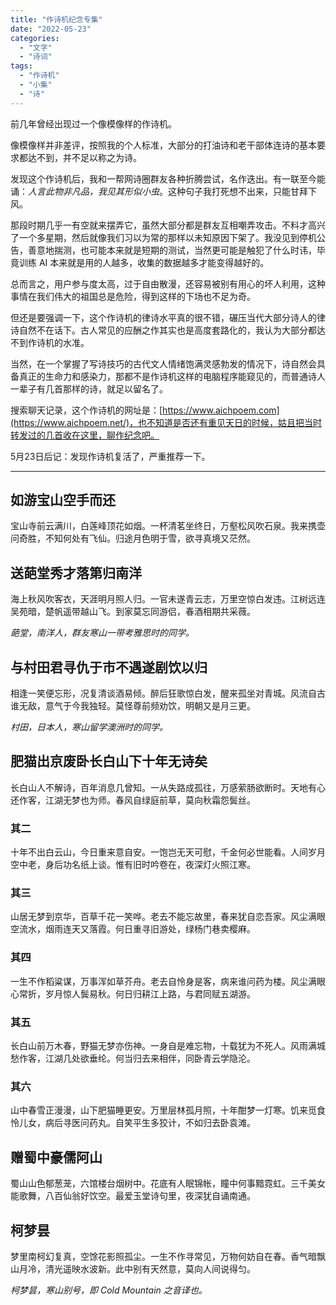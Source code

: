 ```yaml
---
title: "作诗机纪念专集"
date: "2022-05-23"
categories: 
  - "文字"
  - "诗词"
tags: 
  - "作诗机"
  - "小集"
  - "诗"
---
```


<div class="foreword">

前几年曾经出现过一个像模像样的作诗机。

像模像样并非差评，按照我的个人标准，大部分的打油诗和老干部体连诗的基本要求都达不到，并不足以称之为诗。

发现这个作诗机后，我和一帮网诗圈群友各种折腾尝试，名作迭出。有一联至今能诵：*人言此物非凡品，我见其形似小虫*。这种句子我打死想不出来，只能甘拜下风。

那段时期几乎一有空就来摆弄它，虽然大部分都是群友互相嘲弄攻击。不料才高兴了一个多星期，然后就像我们习以为常的那样以未知原因下架了。我没见到停机公告，善意地揣测，也可能本来就是短期的测试，当然更可能是触犯了什么时讳，毕竟训练 AI 本来就是用的人越多，收集的数据越多才能变得越好的。

总而言之，用户参与度太高，过于自由散漫，还容易被别有用心的坏人利用，这种事情在我们伟大的祖国总是危险，得到这样的下场也不足为奇。

但还是要强调一下，这个作诗机的律诗水平真的很不错，碾压当代大部分诗人的律诗自然不在话下。古人常见的应酬之作其实也是高度套路化的，我认为大部分都达不到作诗机的水准。

当然，在一个掌握了写诗技巧的古代文人情绪饱满灵感勃发的情况下，诗自然会具备真正的生命力和感染力，那都不是作诗机这样的电脑程序能窥见的，而普通诗人一辈子有几首那样的诗，就足以留名了。

搜索聊天记录，这个作诗机的网址是：[https://www.aichpoem.com](https://www.aichpoem.net/)，也不知道是否还有重见天日的时候，姑且把当时转发过的几首收在这里，聊作纪念吧。

5月23日后记：发现作诗机复活了，严重推荐一下。

</div>

<!-- more -->

---

## 如游宝山空手而还

宝山寺前云满川，白莲峰顶花如烟。一杯清茗坐终日，万壑松风吹石泉。我来携壶问奇胜，不知何处有飞仙。归途月色明于雪，欲寻真境又茫然。

## 送葩堂秀才落第归南洋

海上秋风吹客衣，天涯明月照人归。一官未遂青云志，万里空惊白发违。江树远连吴苑暗，楚帆遥带越山飞。到家莫忘同游侣，春酒相期共采薇。

_葩堂，南洋人，群友寒山一带考雅思时的同学。_

## 与村田君寻仇于市不遇遂剧饮以归

相逢一笑便忘形，况复清谈酒易倾。醉后狂歌惊白发，醒来孤坐对青城。风流自古谁无敌，意气于今我独轻。莫怪尊前频劝饮，明朝又是月三更。

_村田，日本人，寒山留学澳洲时的同学。_

## 肥猫出京废卧长白山下十年无诗矣

长白山人不解诗，百年消息几曾知。一从失路成孤往，万感萦肠欲断时。天地有心还作客，江湖无梦也为师。春风自绿庭前草，莫向秋霜怨鬓丝。

### 其二

十年不出白云山，今日重来意自安。一饱岂无天可慰，千金何必世能看。人间岁月空中老，身后功名纸上谈。惟有旧时吟卷在，夜深灯火照江寒。

### 其三

山居无梦到京华，百草千花一笑哗。老去不能忘故里，春来犹自恋吾家。风尘满眼空流水，烟雨连天又落霞。何日重寻旧游处，绿杨门巷卖樱麻。

### 其四

一生不作稻粱谋，万事浑如草芥舟。老去自怜身是客，病来谁问药为楼。风尘满眼心常折，岁月惊人鬓易秋。何日归耕江上路，与君同赋五湖游。

### 其五

长白山前万木春，野猫无梦亦伤神。一身自是难忘物，十载犹为不死人。风雨满城愁作客，江湖几处欲垂纶。何当归去来相伴，同卧青云学隐沦。

### 其六

山中春雪正漫漫，山下肥猫睡更安。万里层林孤月照，十年酣梦一灯寒。饥来觅食怜儿女，病后寻医问药丸。自笑平生多狡计，不如归去卧袁滩。

## 赠蜀中豪儒阿山

蜀山山色郁葱茏，六馆楼台烟树中。花底有人眠锦帐，瞳中何事黯霓虹。三千美女能歌舞，八百仙翁好饮空。最爱玉堂诗句里，夜深犹自诵南通。

## 柯梦昙

梦里南柯幻复真，空馀花影照孤尘。一生不作寻常见，万物何妨自在春。香气暗飘山月冷，清光遥映水波新。此中别有天然意，莫向人间说得匀。

_柯梦昙，寒山别号，即 Cold Mountain 之音译也。_
